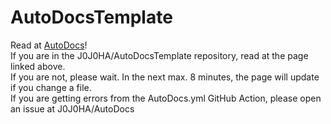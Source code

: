 # AutoDocsTemplate  
Read at [AutoDocs](https://j0j0ha.github.io/AutoDocs/)!  
If you are in the J0J0HA/AutoDocsTemplate repository, read at the page linked above.   
If you are not, please wait. In the next max. 8 minutes, the page will update if you change a file.  
If you are getting errors from the AutoDocs.yml GitHub Action, please open an issue at J0J0HA/AutoDocs  
